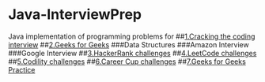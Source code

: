 # Java-InterviewPrep
Java implementation of programming problems for 
##<a href="https://github.com/darshanhs90/Java-InterviewPrep/tree/master/src/ctci">1.Cracking the coding interview</a>
##<a href="https://github.com/darshanhs90/Java-InterviewPrep/tree/master/src/geeksforgeeks">2.Geeks for Geeks</a>
###Data Structures
###Amazon Interview 
###Google Interview 
##<a href="https://github.com/darshanhs90/Java-InterviewPrep/tree/master/src/hackerRank">3.HackerRank challenges</a>
##<a href="https://github.com/darshanhs90/Java-InterviewPrep/tree/master/src/leetCode">4.LeetCode challenges</a>
##<a href="https://github.com/darshanhs90/Java-InterviewPrep/tree/master/src/Codility">5.Codility challenges</a>
##<a href="https://github.com/darshanhs90/Java-InterviewPrep/tree/master/src/careerCup">6.Career Cup challenges</a>
##<a href="https://github.com/darshanhs90/Java-InterviewPrep/tree/master/src/GeeksforGeeksPractice">7.Geeks for Geeks Practice</a>
